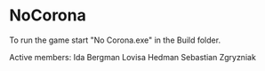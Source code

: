 # NoCorona

To run the game start "No Corona.exe" in the Build folder. 

Active members: 
Ida Bergman
Lovisa Hedman
Sebastian Zgryzniak

